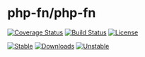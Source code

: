 # php-fn/php-fn

[![Coverage Status](https://coveralls.io/repos/github/php-fn/php-fn/badge.svg?branch=master)](https://coveralls.io/github/php-fn/php-fn?branch=master)
[![Build Status](https://travis-ci.org/php-fn/php-fn.svg?branch=master)](https://travis-ci.org/php-fn/php-fn)
[![License](https://poser.pugx.org/php-fn/php-fn/license)](https://packagist.org/packages/php-fn/php-fn)

[![Stable](https://poser.pugx.org/php-fn/php-fn/version)](https://packagist.org/packages/php-fn/php-fn)
[![Downloads](https://poser.pugx.org/php-fn/php-fn/downloads)](https://packagist.org/packages/php-fn/php-fn)
[![Unstable](https://poser.pugx.org/php-fn/php-fn/v/unstable)](https://packagist.org/packages/php-fn/php-fn)
